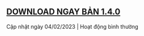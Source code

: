 

## **[DOWNLOAD NGAY BẢN 1.4.0](https://github.com/nvck2002/nvck2002.github.io/releases/download/1.4.0/ANI-MC.1.4.0.rar)**

Cập nhật ngày 04/02/2023 | Hoạt động bình thường

